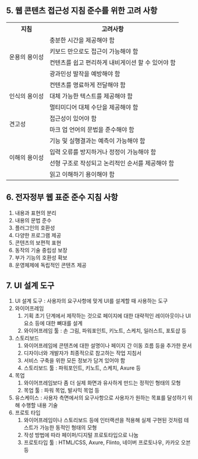 ## 5. 웹 콘텐츠 접근성 지침 준수를 위한 고려 사항
<table>
    <tr>
        <th>지침</th>
        <th>고려사항</th>
    </tr>
    <tr>
        <td rowspan=4>운용의 용이성</td>
        <td>충분한 시간을 제공해야 함</td>
    </tr>
    <tr>
        <td>키보드 만으로도 접근이 가능해야 함</td>
    </tr>
    <tr>
        <td>컨텐츠를 쉽고 편리하게 내비게이션 할 수 있어야 함</td>
    </tr>
    <tr>
        <td>광과민성 발작을 예방해야 함</td>
    </tr>
    <tr>
        <td rowspan=3>인식의 용이성</td>
        <td>컨텐츠를 명료하게 전달해야 함</td>
    </tr>
    <tr>
        <td>대체 가능한 텍스트를 제공해야 함</td>
    </tr>
    <tr>
        <td>멀티미디어 대체 수단을 제공해야 함</td>
    </tr>
    <tr>
        <td rowspan=2>견고성</td>
        <td>접근성이 있어야 함</td>
    </tr>
    <tr>
        <td>마크 업 언어의 문법을 준수해야 함</td>
    </tr>
    <tr>
        <td rowspan=4>이해의 용이성</td>
        <td>기능 및 실행결과는 예측이 가능해야 함</td>
    </tr>
    <tr>
        <td>입력 오류를 방지하거나 정정이 가능해야 함</td>
    </tr>
    <tr>
        <td>선형 구조로 작성되고 논리적인 순서를 제공해야 함</td>
    </tr>
    <tr>
        <td>읽고 이해하기 용이해야 함</td>
    </tr>
</table>

## 6. 전자정부 웹 표준 준수 지침 사항
1. 내용과 표현의 분리
2. 내용의 문법 준수
3. 플러그인의 호환성
4. 다양한 프로그램 제공
5. 콘텐츠의 보편적 표현
6. 동작의 기술 중립성 보장
7. 부가 기능의 호환성 확보
8. 운영체제에 독립적인 콘텐츠 제공
## 7. UI 설계 도구
1. UI 설계 도구 : 사용자의 요구사항에 맞게 UI를 설계할 때 사용하는 도구
2. 와이어프레임
   1. 기획 초기 단계에서 제작하는 것으로 페이지에 대한 대략적인 레이아웃이나 UI 요소 등에 대한 뼈대를 설계
   2. 와이어프레임 툴 : 손 그림, 파워포인트, 키노트, 스케치, 일러스트, 포토샵 등
3. 스토리보드
   1. 와이어프레임에 콘텐츠에 대한 설명이나 페이지 간 이동 흐름 등을 추가한 문서
   2. 디자이너와 개발자가 최종적으로 참고하는 작업 지침서
   3. 서비스 구축을 위한 모든 정보가 담겨 있어야 함
   4. 스토리보드 툴 : 파워포인트, 키노트, 스케치, Axure 등
4. 목업
   1. 와이어프레임보다 좀  더 실제 화면과 유사하게 만드는 정적인 형태의 모형
   2. 목업 툴 : 파워 목업, 발사믹 목업 등
5. 유스케이스 : 사용자 측면에서의 요구사항으로 사용자가 원하는 목표를 달성하기 위해 수행할 내용 기술 
6. 프로토 타입
   1. 와이어프레임이나 스토리보드 등에 인터랙션을 적용해 실제 구현된 것처럼 테스트가 가능한 동적인 형태의 모형
   2. 작성 방법에 따라 페이퍼/디지털 프로토타입으로 나눔
   3. 프로토타입 툴 : HTML/CSS, Axure, Flinto, 네이버 프로토나우, 카카오 오븐 등